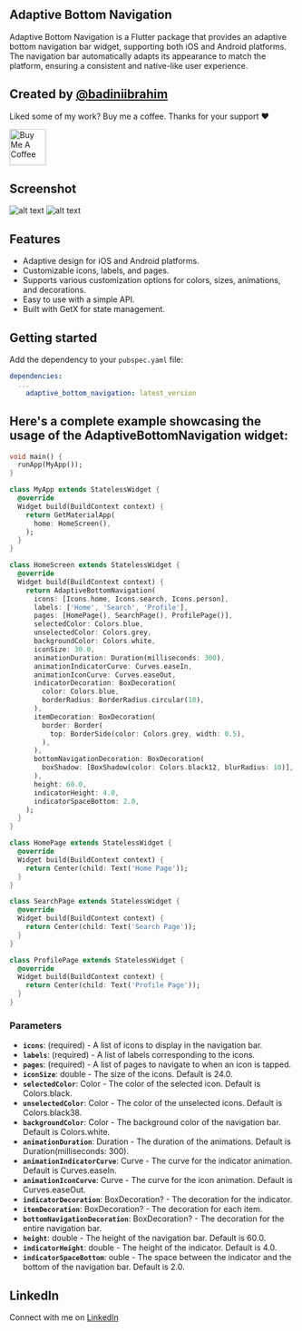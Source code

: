 <!--
This README describes the package. If you publish this package to pub.dev,
this README's contents appear on the landing page for your package.

For information about how to write a good package README, see the guide for
[writing package pages](https://dart.dev/guides/libraries/writing-package-pages).

For general information about developing packages, see the Dart guide for
[creating packages](https://dart.dev/guides/libraries/create-library-packages)
and the Flutter guide for
[developing packages and plugins](https://flutter.dev/developing-packages).
-->

## Adaptive Bottom Navigation

Adaptive Bottom Navigation is a Flutter package that provides an adaptive bottom navigation bar widget, supporting both iOS and Android platforms. The navigation bar automatically adapts its appearance to match the platform, ensuring a consistent and native-like user experience.

## Created by [@badiniibrahim](https://github.com/badiniibrahim)

Liked some of my work? Buy me a coffee. Thanks for your support :heart:

<a href="https://buymeacoffee.com/toncopilote" target="_blank"><img src="https://cdn.buymeacoffee.com/buttons/v2/default-blue.png" alt="Buy Me A Coffee" height=64></a>

## Screenshot

![alt text](1.png)
![alt text](2.png)

## Features

- Adaptive design for iOS and Android platforms.
- Customizable icons, labels, and pages.
- Supports various customization options for colors, sizes, animations, and decorations.
- Easy to use with a simple API.
- Built with GetX for state management.

## Getting started

Add the dependency to your `pubspec.yaml` file:

```yaml
dependencies:
  ...
    adaptive_bottom_navigation: latest_version
```

## Here's a complete example showcasing the usage of the AdaptiveBottomNavigation widget:

```dart
void main() {
  runApp(MyApp());
}

class MyApp extends StatelessWidget {
  @override
  Widget build(BuildContext context) {
    return GetMaterialApp(
      home: HomeScreen(),
    );
  }
}

class HomeScreen extends StatelessWidget {
  @override
  Widget build(BuildContext context) {
    return AdaptiveBottomNavigation(
      icons: [Icons.home, Icons.search, Icons.person],
      labels: ['Home', 'Search', 'Profile'],
      pages: [HomePage(), SearchPage(), ProfilePage()],
      selectedColor: Colors.blue,
      unselectedColor: Colors.grey,
      backgroundColor: Colors.white,
      iconSize: 30.0,
      animationDuration: Duration(milliseconds: 300),
      animationIndicatorCurve: Curves.easeIn,
      animationIconCurve: Curves.easeOut,
      indicatorDecoration: BoxDecoration(
        color: Colors.blue,
        borderRadius: BorderRadius.circular(10),
      ),
      itemDecoration: BoxDecoration(
        border: Border(
          top: BorderSide(color: Colors.grey, width: 0.5),
        ),
      ),
      bottomNavigationDecoration: BoxDecoration(
        boxShadow: [BoxShadow(color: Colors.black12, blurRadius: 10)],
      ),
      height: 60.0,
      indicatorHeight: 4.0,
      indicatorSpaceBottom: 2.0,
    );
  }
}

class HomePage extends StatelessWidget {
  @override
  Widget build(BuildContext context) {
    return Center(child: Text('Home Page'));
  }
}

class SearchPage extends StatelessWidget {
  @override
  Widget build(BuildContext context) {
    return Center(child: Text('Search Page'));
  }
}

class ProfilePage extends StatelessWidget {
  @override
  Widget build(BuildContext context) {
    return Center(child: Text('Profile Page'));
  }
}

```

### Parameters

- **`icons`**: (required) - A list of icons to display in the navigation bar.
- **`labels`**: (required) - A list of labels corresponding to the icons.
- **`pages`**: (required) - A list of pages to navigate to when an icon is tapped.
- **`iconSize`**: double - The size of the icons. Default is 24.0.
- **`selectedColor`**: Color - The color of the selected icon. Default is Colors.black.
- **`unselectedColor`**: Color - The color of the unselected icons. Default is Colors.black38.
- **`backgroundColor`**: Color - The background color of the navigation bar. Default is Colors.white.
- **`animationDuration`**: Duration - The duration of the animations. Default is Duration(milliseconds: 300).
- **`animationIndicatorCurve`**: Curve - The curve for the indicator animation. Default is Curves.easeIn.
- **`animationIconCurve`**: Curve - The curve for the icon animation. Default is Curves.easeOut.
- **`indicatorDecoration`**: BoxDecoration? - The decoration for the indicator.
- **`itemDecoration`**: BoxDecoration? - The decoration for each item.
- **`bottomNavigationDecoration`**: BoxDecoration? - The decoration for the entire navigation bar.
- **`height`**: double - The height of the navigation bar. Default is 60.0.
- **`indicatorHeight`**: double - The height of the indicator. Default is 4.0.
- **`indicatorSpaceBottom`**: ouble - The space between the indicator and the bottom of the navigation bar. Default is 2.0.

## LinkedIn

Connect with me on [LinkedIn](https://www.linkedin.com/in/badini-ibrahim-sawadogo-306b119b/)
